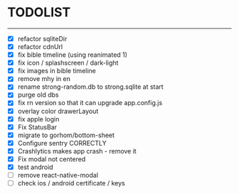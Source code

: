 # TODOLIST

----

- [x] refactor sqliteDir
- [x] refactor cdnUrl
- [x] fix bible timeline (using reanimated 1)
- [x] fix icon / splashscreen / dark-light
- [x] fix images in bible timeline
- [x] remove mhy in en
- [x] rename strong-random.db to strong.sqlite at start
- [x] purge old dbs
- [x] fix rn version so that it can upgrade app.config.js
- [x] overlay color drawerLayout
- [x] fix apple login
- [x] Fix StatusBar
- [x] migrate to gorhom/bottom-sheet
- [x] Configure sentry CORRECTLY
- [x] Crashlytics makes app crash - remove it
- [x] Fix modal not centered
- [x] test android
- [ ] remove react-native-modal
- [ ] check ios / android certificate / keys
